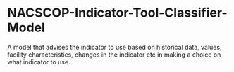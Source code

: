 # NACSCOP-Indicator-Tool-Classifier-Model
A model that advises the indicator to use based on historical data, values, facility characteristics, changes in the indicator etc in making a choice on what indicator to use. 
